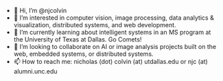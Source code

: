 - 👋 Hi, I’m @njcolvin
- 👀 I’m interested in computer vision, image processing, data analytics & visualization, distributed systems, and web development.
- 🌱 I’m currently learning about intelligent systems in an MS program at the University of Texas at Dallas. Go Comets!
- 💞️ I’m looking to collaborate on AI or image analysis projects built on the web, embedded systems, or distributed systems.
- 📫 How to reach me: nicholas (dot) colvin (at) utdallas.edu or njc (at) alumni.unc.edu

<!---
njcolvin/njcolvin is a ✨ special ✨ repository because its `README.md` (this file) appears on your GitHub profile.
You can click the Preview link to take a look at your changes.
--->
